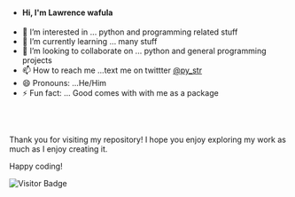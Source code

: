 - #### Hi, I'm Lawrence wafula 
- 👀 I’m interested in ... python and programming related stuff
- 🌱 I’m currently learning ... many stuff
- 💞️ I’m looking to collaborate on ... python and general programming projects
- 📫 How to reach me ...text me on twittter [@py_str](https://x.com/py_str)
- 😄 Pronouns: ...He/Him
- ⚡ Fun fact: ... Good comes with with me as a package
##
  <!--Graph
![Trent130's github activity graph](https://github-readme-activity-graph.vercel.app/graph?username=trent130&bg_color=0d1117&color=ffffff&line=00b3ff&point=f9fafa&area=true&hide_border=true)
![Astro](https://img.shields.io/badge/-Astro-black?logo=Astro&style=social)&nbsp;&nbsp;
-->

<!--Skill And More Information
<div align="center">
  <img width="45%" height="195px" src="https://github-readme-stats.vercel.app/api?username=trent130&show_icons=true&count_private=true&hide_border=true&title_color=00b3ff&icon_color=00b4ff&text_color=c9d1d9&bg_color=0d1117" alt="" /> 
  <img width="45%" height="195px" src="https://github-readme-stats.vercel.app/api/top-langs/?username=trent130&layout=compact&hide_border=true&title_color=00b3ff&text_color=00b4ff&bg_color=0d1117" />
  
</div>
--> 

<br>

Thank you for visiting my repository! I hope you enjoy exploring my work as much as I enjoy creating it.

Happy coding! 




![Visitor Badge](https://visitor-badge.laobi.icu/badge?page_id=trent130.trent130)

